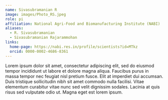 ```yaml
---
name: Sivasubramanian R
image: images/Photo_RS.jpeg
role: pi
affiliation: National Agri-Food and Biomanufacturing Institute (NABI)
aliases:
  - R. Sivasubramanian
  - Sivasubramanian Rajarammohan
links:
  home-page: https://nabi.res.in/profile/scientists?id=MTkz
  orcid: 0000-0002-4686-8361
---
```


Lorem ipsum dolor sit amet, consectetur adipiscing elit, sed do eiusmod tempor incididunt ut labore et dolore magna aliqua.
Faucibus purus in massa tempor nec feugiat nisl pretium fusce.
Elit at imperdiet dui accumsan.
Duis tristique sollicitudin nibh sit amet commodo nulla facilisi.
Vitae elementum curabitur vitae nunc sed velit dignissim sodales.
Lacinia at quis risus sed vulputate odio ut.
Magna eget est lorem ipsum.
